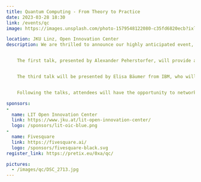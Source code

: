 ```yaml
---
title: Quantum Computing - From Theory to Practice
date: 2023-03-28 18:30
link: /events/qc
image: https://images.unsplash.com/photo-1579548122080-c35fd6820ecb?ixlib=rb-4.0.3&ixid=MnwxMjA3fDB8MHxzZWFyY2h8OXx8YmFubmVyfGVufDB8fDB8fA%3D%3D&auto=format&fit=crop&w=500&q=60

location: JKU Linz, Open Innovation Center
description: We are thrilled to announce our highly anticipated event, "Quantum Computing - From Theory to Practice", which is scheduled to take place on March 28th in partnership with LIT - Open Innovation Center. This event will be held at the Stufenforum/OIC and will feature three enlightening talks centered around Quantum Computing.


    The first talk, presented by Alexander Peherstorfer, will provide a brief introduction to the topic, laying the foundation for the audience to comprehend the more intricate concepts that will be discussed later in the evening. The second talk, delivered by Prof. Richard Küng, will delve deeper into particular concepts relevant to Quantum Computing and provide a more detailed understanding of the subject.


    The third talk will be presented by Elisa Bäumer from IBM, who will offer valuable insights into the practical aspects of Quantum Computing. Elisa will explore the programming of quantum computers, the kinds of issues they may potentially solve, and the current challenges that need to be addressed. Attendees will gain a deeper understanding of Quantum Computing and its potential applications, as well as invaluable insights into the practical aspects of this exciting and rapidly evolving field.


    Following the talks, attendees will have the opportunity to network with like-minded individuals while enjoying catering services. This event aims to provide a comprehensive overview of Quantum Computing, from theory to practice. This is an unmissable opportunity to expand your knowledge and establish new, valuable connections. Join us at the Stufenforum/OIC on March 28th, we look forward to seeing you there!

sponsors: 
- 
  name: LIT Open Innovation Center
  link: https://www.jku.at/lit-open-innovation-center/
  logo: /sponsors/lit-oic-blue.png
- 
  name: Fivesquare
  link: https://fivesquare.ai/
  logo: /sponsors/fivesquare-black.svg
register_link: https://pretix.eu/0xa/qc/

pictures: 
  - /images/qc/DSC_2713.jpg
---
```

